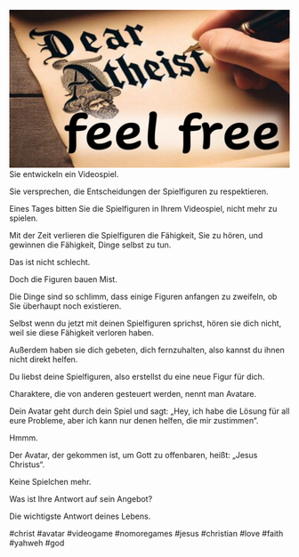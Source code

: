 ![Video cover image](../cover.jpg "cover photo")
Sie entwickeln ein Videospiel.

Sie versprechen, die Entscheidungen der Spielfiguren zu respektieren.

Eines Tages bitten Sie die Spielfiguren in Ihrem Videospiel, nicht mehr zu spielen.

Mit der Zeit verlieren die Spielfiguren die Fähigkeit, Sie zu hören, und gewinnen die Fähigkeit, Dinge selbst zu tun.

Das ist nicht schlecht.

Doch die Figuren bauen Mist.

Die Dinge sind so schlimm, dass einige Figuren anfangen zu zweifeln, ob Sie überhaupt noch existieren.

Selbst wenn du jetzt mit deinen Spielfiguren sprichst, hören sie dich nicht, weil sie diese Fähigkeit verloren haben.

Außerdem haben sie dich gebeten, dich fernzuhalten, also kannst du ihnen nicht direkt helfen.

Du liebst deine Spielfiguren, also erstellst du eine neue Figur für dich.

Charaktere, die von anderen gesteuert werden, nennt man Avatare.

Dein Avatar geht durch dein Spiel und sagt: „Hey, ich habe die Lösung für all eure Probleme, aber ich kann nur denen helfen, die mir zustimmen“.

Hmmm.

Der Avatar, der gekommen ist, um Gott zu offenbaren, heißt: „Jesus Christus“.

Keine Spielchen mehr.

Was ist Ihre Antwort auf sein Angebot?

Die wichtigste Antwort deines Lebens.

#christ #avatar #videogame #nomoregames #jesus #christian #love #faith #yahweh #god